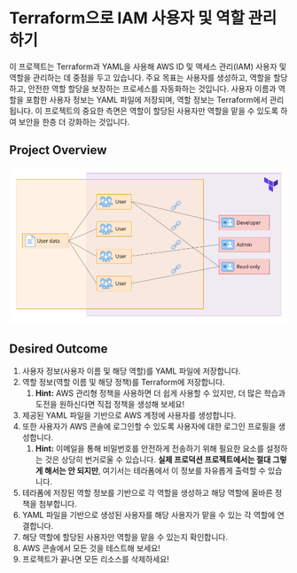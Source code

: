 # Terraform으로 IAM 사용자 및 역할 관리하기

이 프로젝트는 Terraform과 YAML을 사용해 AWS ID 및 액세스 관리(IAM) 사용자 및 역할을 관리하는 데 중점을 두고 있습니다. 주요 목표는 사용자를 생성하고, 역할을 할당하고, 안전한 역할 할당을 보장하는 프로세스를 자동화하는 것입니다. 사용자 이름과 역할을 포함한 사용자 정보는 YAML 파일에 저장되며, 역할 정보는 Terraform에서 관리됩니다. 이 프로젝트의 중요한 측면은 역할이 할당된 사용자만 역할을 맡을 수 있도록 하여 보안을 한층 더 강화하는 것입니다.

## Project Overview

<img src="assets/proj02-iam-users.png" alt="deploy-vpc-ec2-instance" width="600"/>

## Desired Outcome

1. 사용자 정보(사용자 이름 및 해당 역할)를 YAML 파일에 저장합니다.
2. 역할 정보(역할 이름 및 해당 정책)를 Terraform에 저장합니다.
    1. **Hint:** AWS 관리형 정책을 사용하면 더 쉽게 사용할 수 있지만, 더 많은 학습과 도전을 원하신다면 직접 정책을 생성해 보세요!
3. 제공된 YAML 파일을 기반으로 AWS 계정에 사용자를 생성합니다.
4. 또한 사용자가 AWS 콘솔에 로그인할 수 있도록 사용자에 대한 로그인 프로필을 생성합니다.
    1. **Hint:** 이메일을 통해 비밀번호를 안전하게 전송하기 위해 필요한 요소를 설정하는 것은 상당히 번거로울 수 있습니다. **실제 프로덕션 프로젝트에서는 절대 그렇게 해서는 안 되지만**, 여기서는 테라폼에서 이 정보를 자유롭게 출력할 수 있습니다.
5. 테라폼에 저장된 역할 정보를 기반으로 각 역할을 생성하고 해당 역할에 올바른 정책을 첨부합니다.
6. YAML 파일을 기반으로 생성된 사용자를 해당 사용자가 맡을 수 있는 각 역할에 연결합니다.
7. 해당 역할에 할당된 사용자만 역할을 맡을 수 있는지 확인합니다.
8. AWS 콘솔에서 모든 것을 테스트해 보세요!
9. 프로젝트가 끝나면 모든 리소스를 삭제하세요!
